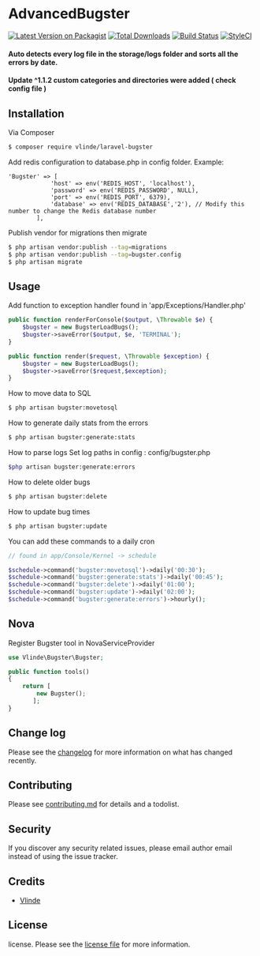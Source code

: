 # AdvancedBugster

[![Latest Version on Packagist][ico-version]][link-packagist]
[![Total Downloads][ico-downloads]][link-downloads]
[![Build Status][ico-travis]][link-travis]
[![StyleCI][ico-styleci]][link-styleci]

#### Auto detects every log file in the storage/logs folder and sorts all the errors by date.
#### Update ^1.1.2 custom categories and directories were added ( check config file )

## Installation

Via Composer

``` bash
$ composer require vlinde/laravel-bugster
```

Add redis configuration to database.php in config folder.
Example: 
```
'Bugster' => [
            'host' => env('REDIS_HOST', 'localhost'),
            'password' => env('REDIS_PASSWORD', NULL),
            'port' => env('REDIS_PORT', 6379),
            'database' => env('REDIS_DATABASE','2'), // Modify this number to change the Redis database number
        ],
```

Publish vendor for migrations then migrate
``` bash
$ php artisan vendor:publish --tag=migrations
$ php artisan vendor:publish --tag=bugster.config
$ php artisan migrate
```
## Usage

Add function to exception handler found in 'app/Exceptions/Handler.php'

```php
public function renderForConsole($output, \Throwable $e) {
    $bugster = new BugsterLoadBugs();
    $bugster->saveError($output, $e, 'TERMINAL');
}

public function render($request, \Throwable $exception) {
    $bugster = new BugsterLoadBugs();
    $bugster->saveError($request,$exception);
}
```

How to move data to SQL

```bash
$ php artisan bugster:movetosql
```

How to generate daily stats from the errors

```bash
$ php artisan bugster:generate:stats
```

How to parse logs
Set log paths in config : config/bugster.php

```bash
$php artisan bugster:generate:errors
```

How to delete older bugs

```bash
$ php artisan bugster:delete
```

How to update bug times

```bash
$ php artisan bugster:update
```

You can add these commands to a daily cron
```php
// found in app/Console/Kernel -> schedule

$schedule->command('bugster:movetosql')->daily('00:30');
$schedule->command('bugster:generate:stats')->daily('00:45');
$schedule->command('bugster:delete')->daily('01:00');
$schedule->command('bugster:update')->daily('02:00');
$schedule->command('bugster:generate:errors')->hourly();
```

## Nova
Register Bugster tool in NovaServiceProvider
```php
use Vlinde\Bugster\Bugster;

public function tools()
{
    return [
        new Bugster();
       ];
}
```

## Change log

Please see the [changelog](changelog.md) for more information on what has changed recently.

## Contributing

Please see [contributing.md](contributing.md) for details and a todolist.

## Security

If you discover any security related issues, please email author email instead of using the issue tracker.

## Credits

- [Vlinde][link-author]

## License

license. Please see the [license file](license.md) for more information.

[ico-version]: https://img.shields.io/packagist/v/vlinde/laravel-bugster.svg?style=flat-square
[ico-downloads]: https://img.shields.io/packagist/dt/vlinde/laravel-bugster.svg?style=flat-square
[ico-travis]: https://img.shields.io/travis/vlinde/laravel-bugster/master.svg?style=flat-square
[ico-styleci]: https://styleci.io/repos/12345678/shield

[link-packagist]: https://packagist.org/packages/vlinde/laravel-bugster
[link-downloads]: https://packagist.org/packages/vlinde/laravel-bugster
[link-travis]: https://travis-ci.org/vlinde/laravel-bugster
[link-styleci]: https://styleci.io/repos/12345678
[link-author]: https://github.com/vlinde
